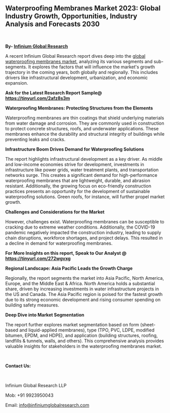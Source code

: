 <h2><strong>Waterproofing Membranes Market 2023: Global Industry Growth, Opportunities, Industry Analysis and Forecasts 2030</strong></h2>
<p>&nbsp;</p>
<p><strong>By- </strong><a href="https://www.infiniumglobalresearch.com"><strong>Infinium Global Research</strong></a></p>
<p>A recent Infinium Global Research report dives deep into the <a href="https://www.infiniumglobalresearch.com/reports/global-waterproofing-membranes-market">global waterproofing membranes market</a>, analyzing its various segments and sub-segments. It explores the factors that will influence the market's growth trajectory in the coming years, both globally and regionally. This includes drivers like infrastructural development, urbanization, and economic expansion.</p>
<p><strong>Ask for the Latest Research Report Sample@ </strong><a href="https://tinyurl.com/2afz8s3m"><strong>https://tinyurl.com/2afz8s3m</strong></a></p>
<p><strong>Waterproofing Membranes: Protecting Structures from the Elements</strong></p>
<p>Waterproofing membranes are thin coatings that shield underlying materials from water damage and corrosion. They are commonly used in construction to protect concrete structures, roofs, and underwater applications. These membranes enhance the durability and structural integrity of buildings while preventing leaks and cracks.</p>
<p><strong>Infrastructure Boom Drives Demand for Waterproofing Solutions</strong></p>
<p>The report highlights infrastructural development as a key driver. As middle and low-income economies strive for development, investments in infrastructure like power grids, water treatment plants, and transportation networks surge. This creates a significant demand for high-performance waterproofing membranes that are lightweight, durable, and abrasion resistant. Additionally, the growing focus on eco-friendly construction practices presents an opportunity for the development of sustainable waterproofing solutions. Green roofs, for instance, will further propel market growth.</p>
<p><strong>Challenges and Considerations for the Market</strong></p>
<p>However, challenges exist. Waterproofing membranes can be susceptible to cracking due to extreme weather conditions. Additionally, the COVID-19 pandemic negatively impacted the construction industry, leading to supply chain disruptions, workforce shortages, and project delays. This resulted in a decline in demand for waterproofing membranes.</p>
<p><strong>For More Insights on this report, Speak to Our Analyst @ </strong><a href="https://tinyurl.com/272wgvxg"><strong>https://tinyurl.com/272wgvxg</strong></a></p>
<p><strong>Regional Landscape: Asia Pacific Leads the Growth Charge</strong></p>
<p>Regionally, the report segments the market into Asia Pacific, North America, Europe, and the Middle East &amp; Africa. North America holds a substantial share, driven by increasing investments in water infrastructure projects in the US and Canada. The Asia Pacific region is poised for the fastest growth due to its strong economic development and rising consumer spending on building safety measures.</p>
<p><strong>Deep Dive into Market Segmentation</strong></p>
<p>The report further explores market segmentation based on form (sheet-based and liquid-applied membranes), type (TPO, PVC, LDPE, modified bitumen, EPDM, and HDPE), and application (building structures, roofing, landfills &amp; tunnels, walls, and others). This comprehensive analysis provides valuable insights for stakeholders in the waterproofing membranes market.</p>
<p>&nbsp;</p>
<p><strong>Contact Us:</strong></p>
<p>&nbsp;</p>
<p>Infinium Global Research LLP</p>
<p>Mob: +91 9923950043</p>
<p>Email: <a href="mailto:info@infiniumglobalresearch.com">info@infiniumglobalresearch.com</a></p>